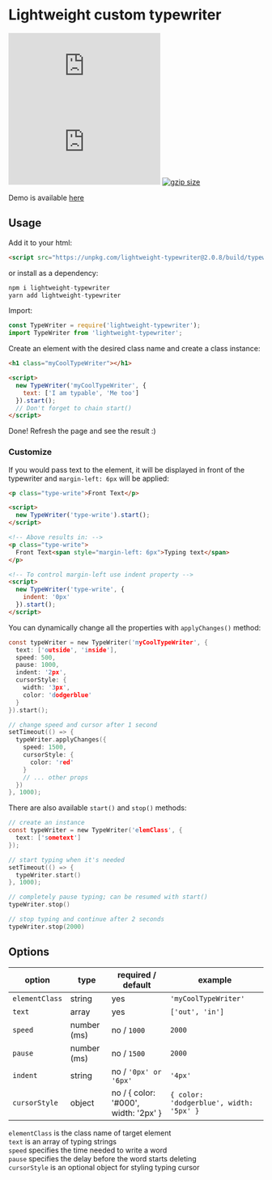 # Lightweight custom typewriter

[![size](https://img.badgesize.io/shelooks16/Typewriter/master/dist/TypeWriter.min.js)](https://img.badgesize.io/shelooks16/Typewriter/master/build/typewriter.min.js)
[![gzip size](https://img.badgesize.io/shelooks16/Typewriter/master/dist/TypeWriter.min.js?compression=gzip)](https://img.badgesize.io/shelooks16/Typewriter/master/build/typewriter.min.js?compression=gzip)
[![gzip size](https://badge.fury.io/js/lightweight-typewriter.svg)](https://www.npmjs.com/package/lightweight-typewriter)

Demo is available [here](https://lightweight-typewriter.surge.sh/)

## Usage

Add it to your html:

```html
<script src="https://unpkg.com/lightweight-typewriter@2.0.8/build/typewriter.min.js"></script>
```

or install as a dependency:

```js
npm i lightweight-typewriter
yarn add lightweight-typewriter
```

Import:

```js
const TypeWriter = require('lightweight-typewriter');
import TypeWriter from 'lightweight-typewriter';
```

Create an element with the desired class name and create a class instance:

```html
<h1 class="myCoolTypeWriter"></h1>

<script>
  new TypeWriter('myCoolTypeWriter', {
    text: ['I am typable', 'Me too']
  }).start();
  // Don't forget to chain start()
</script>
```

Done! Refresh the page and see the result :)

### Customize

If you would pass text to the element, it will be displayed in front of the typewriter and `margin-left: 6px` will be applied:

```html
<p class="type-write">Front Text</p>

<script>
  new TypeWriter('type-write').start();
</script>

<!-- Above results in: -->
<p class="type-write">
  Front Text<span style="margin-left: 6px">Typing text</span>
</p>

<!-- To control margin-left use indent property -->
<script>
  new TypeWriter('type-write', {
    indent: '0px'
  }).start();
</script>
```

You can dynamically change all the properties with `applyChanges()` method:

```c
const typeWriter = new TypeWriter('myCoolTypeWriter', {
  text: ['outside', 'inside'],
  speed: 500,
  pause: 1000,
  indent: '2px',
  cursorStyle: {
    width: '3px',
    color: 'dodgerblue'
  }
}).start();

// change speed and cursor after 1 second
setTimeout(() => {
  typeWriter.applyChanges({
    speed: 1500,
    cursorStyle: {
      color: 'red'
    }
    // ... other props
  })
}, 1000);
```

There are also available `start()` and `stop()` methods:

```c
// create an instance
const typeWriter = new TypeWriter('elemClass', {
  text: ['sometext']
});

// start typing when it's needed
setTimeout(() => {
  typeWriter.start()
}, 1000);

// completely pause typing; can be resumed with start()
typeWriter.stop()

// stop typing and continue after 2 seconds
typeWriter.stop(2000)
```

## Options

| option         | type        | required / default                   | example                                 |
| -------------- | ----------- | ------------------------------------ | --------------------------------------- |
| `elementClass` | string      | yes                                  | `'myCoolTypeWriter'`                    |
| `text`         | array       | yes                                  | `['out', 'in']`                         |
| `speed`        | number (ms) | no / `1000`                          | `2000`                                  |
| `pause`        | number (ms) | no / `1500`                          | `2000`                                  |
| `indent`       | string      | no / `'0px' or '6px'`                | `'4px'`                                 |
| `cursorStyle`  | object      | no / { color: '#000', width: '2px' } | `{ color: 'dodgerblue', width: '5px' }` |

`elementClass` is the class name of target element \
`text` is an array of typing strings\
`speed` specifies the time needed to write a word\
`pause` specifies the delay before the word starts deleting\
`cursorStyle` is an optional object for styling typing cursor
